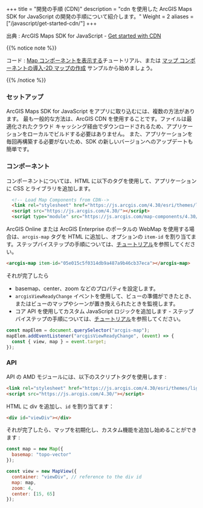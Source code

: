+++
title = "開発の手順 (CDN)"
description = "cdn を使用した ArcGIS Maps SDK for JavaScript の開発の手順について紹介します。"
Weight = 2
aliases = ["/javascript/get-started-cdn/"]
+++

出典 : ArcGIS Maps SDK for JavaScript - [Get started with CDN](https://developers.arcgis.com/javascript/latest/get-started-cdn/)

{{% notice note %}}

コード : [Map コンポーネントを表示する](https://developers.arcgis.com/javascript/latest/tutorials/display-a-map-component/)チュートリアル、または [マップ コンポーネントの導入-2D マップの作成](https://developers.arcgis.com/javascript/latest/sample-code/intro-map-components/) サンプルから始めましょう。

{{% /notice %}}

### セットアップ
ArcGIS Maps SDK for JavaScript をアプリに取り込むには、複数の方法があります。 最も一般的な方法は、ArcGIS CDN を使用することです。ファイルは最適化されたクラウド キャッシング経由でダウンロードされるため、アプリケーションをローカルでビルドする必要はありません。 また、アプリケーションを毎回再構築する必要がないため、SDK の新しいバージョンへのアップデートも簡単です。

### コンポーネント
コンポーネントについては、HTML に以下のタグを使用して、アプリケーションに CSS とライブラリを追加します。

``` HTML
  <!-- Load Map Components from CDN-->
  <link rel="stylesheet" href="https://js.arcgis.com/4.30/esri/themes/light/main.css">
  <script src="https://js.arcgis.com/4.30/"></script>
  <script type="module" src="https://js.arcgis.com/map-components/4.30/arcgis-map-components.esm.js"></script>
```

ArcGIS Online または ArcGIS Enterprise のポータルの WebMap を使用する場合は、`arcgis-map` タグを HTML に追加し、オプションの `item-id` を割り当てます。ステップバイステップの手順については、[チュートリアル](https://developers.arcgis.com/javascript/latest/tutorials/display-a-map-component/)を参照してください。

``` HTML
<arcgis-map item-id="05e015c5f0314db9a487a9b46cb37eca"></arcgis-map>
```

それが完了したら

- basemap、center、zoom などのプロパティを設定します。
- `arcgisViewReadyChange` イベントを使用して、ビューの準備ができたとき、またはビューのマップやシーンが置き換えられたときを監視します。
- コア API を使用してカスタム JavaScript ロジックを追加します - ステップバイステップの手順については、[チュートリアル](https://developers.arcgis.com/javascript/latest/tutorials/using-view-with-components/)を参照してください。

``` JavaScript
const mapElem = document.querySelector("arcgis-map");
mapElem.addEventListener("arcgisViewReadyChange", (event) => {
  const { view, map } = event.target;
});
```

### API
API の AMD モジュールには、以下のスクリプトタグを使用します : 

``` HTML
<link rel="stylesheet" href="https://js.arcgis.com/4.30/esri/themes/light/main.css">
<script src="https://js.arcgis.com/4.30/"></script>
```

HTML に div を追加し、`id` を割り当てます：

``` HTML
<div id="viewDiv"></div>
```

それが完了したら、マップを初期化し、カスタム機能を追加し始めることができます : 

``` JavaScript
const map = new Map({
  basemap: "topo-vector"
});

const view = new MapView({
  container: "viewDiv", // reference to the div id
  map: map,
  zoom: 4,
  center: [15, 65]
});
```

















